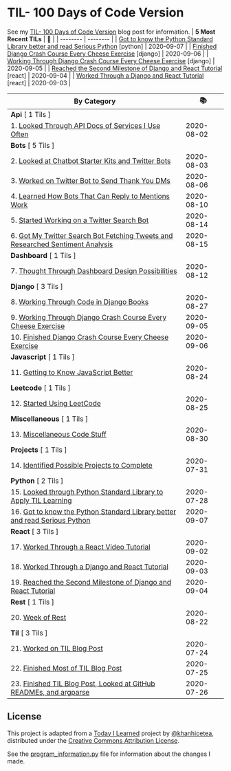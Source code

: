 # TIL- 100 Days of Code Version

See my [TIL- 100 Days of Code Version](https://github.com/KatherineMichel/portfolio/blob/master/regular-blog-posts/til-100-days-of-code-version.md) blog post for information.
| **5 Most Recent TILs** | :tada: |
| -------- | -------- |
| [Got to know the Python Standard Library better and read Serious Python](python/got-to-know-the-python-standard-library-better-and-read-serious-python.md) [python] | 2020-09-07 |
| [Finished Django Crash Course Every Cheese Exercise](django/finished-django-crash-course-every-cheese-exercise.md) [django] | 2020-09-06 |
| [Working Through Django Crash Course Every Cheese Exercise](django/working-through-django-crash-course-every-cheese-exercise.md) [django] | 2020-09-05 |
| [Reached the Second Milestone of Django and React Tutorial](react/reached-the-second-milestone-of-django-react-tutorial.md) [react] | 2020-09-04 |
| [Worked Through a Django and React Tutorial](react/worked-through-a-django-and-react-tutorial.md) [react] | 2020-09-03 |

| **By Category** | :books: |
| -------- | -------- |
| **Api** [ 1 Tils ] | |
| 1. [Looked Through API Docs of Services I Use Often](api/looking-through-api-docs-of-services-i-use-often.md) | 2020-08-02 |
| **Bots** [ 5 Tils ] | |
| 2. [Looked at Chatbot Starter Kits and Twitter Bots](bots/looked-at-chatbot-starter-kits-and-twitter-bots.md) | 2020-08-03 |
| 3. [Worked on Twitter Bot to Send Thank You DMs](bots/worked-on-a-twitter-bot-to-send-thank-you-dms.md) | 2020-08-06 |
| 4. [Learned How Bots That Can Reply to Mentions Work](bots/learned-how-bots-that-can-reply-to-mentions-work.md) | 2020-08-10 |
| 5. [Started Working on a Twitter Search Bot](bots/started-working-on-a-tweet-search-bot.md) | 2020-08-14 |
| 6. [Got My Twitter Search Bot Fetching Tweets and Researched Sentiment Analysis](bots/got-my-twitter-search-bot-fetching-tweets-and-researched-sentiment-analysis.md) | 2020-08-15 |
| **Dashboard** [ 1 Tils ] | |
| 7. [Thought Through Dashboard Design Possibilities](dashboard/thought-through-dashboard-design-possibilities.md) | 2020-08-12 |
| **Django** [ 3 Tils ] | |
| 8. [Working Through Code in Django Books](django/working-through-code-in-django-books.md) | 2020-08-27 |
| 9. [Working Through Django Crash Course Every Cheese Exercise](django/working-through-django-crash-course-every-cheese-exercise.md) | 2020-09-05 |
| 10. [Finished Django Crash Course Every Cheese Exercise](django/finished-django-crash-course-every-cheese-exercise.md) | 2020-09-06 |
| **Javascript** [ 1 Tils ] | |
| 11. [Getting to Know JavaScript Better](javascript/getting-to-know-javascript-better.md) | 2020-08-24 |
| **Leetcode** [ 1 Tils ] | |
| 12. [Started Using LeetCode](leetcode/started-using-leetcode.md) | 2020-08-25 |
| **Miscellaneous** [ 1 Tils ] | |
| 13. [Miscellaneous Code Stuff](miscellaneous/miscellaneous-code-stuff.md) | 2020-08-30 |
| **Projects** [ 1 Tils ] | |
| 14. [Identified Possible Projects to Complete](projects/identified-possible-projects-to-complete.md) | 2020-07-31 |
| **Python** [ 2 Tils ] | |
| 15. [Looked through Python Standard Library to Apply TIL Learning](python/looked-through-python-standard-library-to-apply-til-learning.md) | 2020-07-28 |
| 16. [Got to know the Python Standard Library better and read Serious Python](python/got-to-know-the-python-standard-library-better-and-read-serious-python.md) | 2020-09-07 |
| **React** [ 3 Tils ] | |
| 17. [Worked Through a React Video Tutorial](react/worked-through-a-react-video-tutorial.md) | 2020-09-02 |
| 18. [Worked Through a Django and React Tutorial](react/worked-through-a-django-and-react-tutorial.md) | 2020-09-03 |
| 19. [Reached the Second Milestone of Django and React Tutorial](react/reached-the-second-milestone-of-django-react-tutorial.md) | 2020-09-04 |
| **Rest** [ 1 Tils ] | |
| 20. [Week of Rest](rest/week-of-rest.md) | 2020-08-22 |
| **Til** [ 3 Tils ] | |
| 21. [Worked on TIL Blog Post](til/worked-on-til-blog-post.md) | 2020-07-24 |
| 22. [Finished Most of TIL Blog Post](til/finished-most-of-til-blog-post.md) | 2020-07-25 |
| 23. [Finished TIL Blog Post, Looked at GitHub READMEs, and argparse](til/finished-til-blog-post-looked-at-github-readmes-and-argparse.md) | 2020-07-26 |


## License

This project is adapted from a [Today I Learned](https://github.com/khanhicetea/today-i-learned/) project by [@khanhicetea](https://github.com/khanhicetea), distributed under the [Creative Commons Attribution License](http://creativecommons.org/licenses/by/3.0/). 

See the [program_information.py](program_information.py) file for information about the changes I made.
